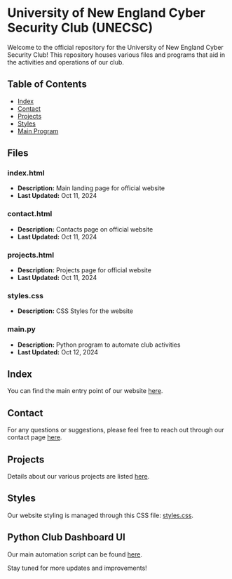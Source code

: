 # University of New England Cyber Security Club (UNECSC)

Welcome to the official repository for the University of New England Cyber Security Club! This repository houses various files and programs that aid in the activities and operations of our club.

## Table of Contents

- [Index](#index)
- [Contact](#contact)
- [Projects](#projects)
- [Styles](#styles)
- [Main Program](#main-program)

## Files

### index.html
- **Description:** Main landing page for official website
- **Last Updated:** Oct 11, 2024

### contact.html
- **Description:** Contacts page on official website
- **Last Updated:** Oct 11, 2024

### projects.html
- **Description:** Projects page for official website
- **Last Updated:** Oct 11, 2024

### styles.css
- **Description:** CSS Styles for the website

### main.py
- **Description:** Python program to automate club activities
- **Last Updated:** Oct 12, 2024

## Index

You can find the main entry point of our website [here](index.html).

## Contact

For any questions or suggestions, please feel free to reach out through our contact page [here](contact.html).

## Projects

Details about our various projects are listed [here](projects.html).

## Styles

Our website styling is managed through this CSS file: [styles.css](styles.css).

## Python Club Dashboard UI

Our main automation script can be found [here](main.py).

Stay tuned for more updates and improvements!
